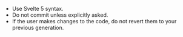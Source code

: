 - Use Svelte 5 syntax.
- Do not commit unless explicitly asked.
- If the user makes changes to the code, do not revert them to your previous generation.
